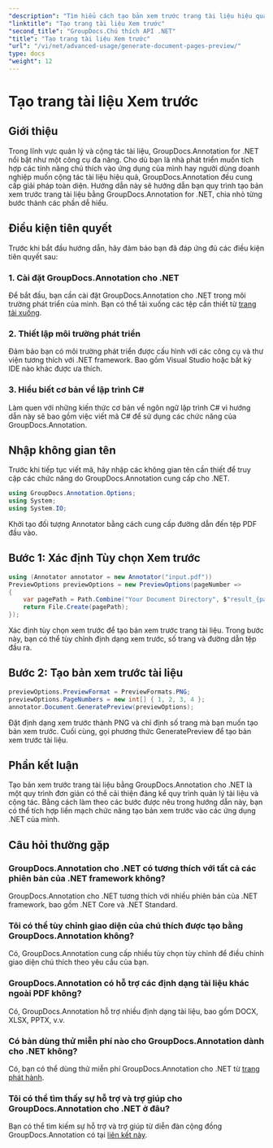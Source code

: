 ```yaml
---
"description": "Tìm hiểu cách tạo bản xem trước trang tài liệu hiệu quả bằng GroupDocs.Annotation cho .NET. Nâng cao quy trình quản lý tài liệu của bạn với giải pháp toàn diện này."
"linktitle": "Tạo trang tài liệu Xem trước"
"second_title": "GroupDocs.Chú thích API .NET"
"title": "Tạo trang tài liệu Xem trước"
"url": "/vi/net/advanced-usage/generate-document-pages-preview/"
type: docs
"weight": 12
---
```


# Tạo trang tài liệu Xem trước

## Giới thiệu
Trong lĩnh vực quản lý và cộng tác tài liệu, GroupDocs.Annotation for .NET nổi bật như một công cụ đa năng. Cho dù bạn là nhà phát triển muốn tích hợp các tính năng chú thích vào ứng dụng của mình hay người dùng doanh nghiệp muốn cộng tác tài liệu hiệu quả, GroupDocs.Annotation đều cung cấp giải pháp toàn diện. Hướng dẫn này sẽ hướng dẫn bạn quy trình tạo bản xem trước trang tài liệu bằng GroupDocs.Annotation for .NET, chia nhỏ từng bước thành các phần dễ hiểu.
## Điều kiện tiên quyết
Trước khi bắt đầu hướng dẫn, hãy đảm bảo bạn đã đáp ứng đủ các điều kiện tiên quyết sau:
### 1. Cài đặt GroupDocs.Annotation cho .NET
Để bắt đầu, bạn cần cài đặt GroupDocs.Annotation cho .NET trong môi trường phát triển của mình. Bạn có thể tải xuống các tệp cần thiết từ [trang tải xuống](https://releases.groupdocs.com/annotation/net/).
### 2. Thiết lập môi trường phát triển
Đảm bảo bạn có môi trường phát triển được cấu hình với các công cụ và thư viện tương thích với .NET framework. Bao gồm Visual Studio hoặc bất kỳ IDE nào khác được ưa thích.
### 3. Hiểu biết cơ bản về lập trình C#
Làm quen với những kiến thức cơ bản về ngôn ngữ lập trình C# vì hướng dẫn này sẽ bao gồm việc viết mã C# để sử dụng các chức năng của GroupDocs.Annotation.

## Nhập không gian tên
Trước khi tiếp tục viết mã, hãy nhập các không gian tên cần thiết để truy cập các chức năng do GroupDocs.Annotation cung cấp cho .NET.

```csharp
using GroupDocs.Annotation.Options;
using System;
using System.IO;

```
Khởi tạo đối tượng Annotator bằng cách cung cấp đường dẫn đến tệp PDF đầu vào.
## Bước 1: Xác định Tùy chọn Xem trước
```csharp
using (Annotator annotator = new Annotator("input.pdf"))
PreviewOptions previewOptions = new PreviewOptions(pageNumber =>
{
    var pagePath = Path.Combine("Your Document Directory", $"result_{pageNumber}.png");
    return File.Create(pagePath);
});
```
Xác định tùy chọn xem trước để tạo bản xem trước trang tài liệu. Trong bước này, bạn có thể tùy chỉnh định dạng xem trước, số trang và đường dẫn tệp đầu ra.
## Bước 2: Tạo bản xem trước tài liệu
```csharp
previewOptions.PreviewFormat = PreviewFormats.PNG;
previewOptions.PageNumbers = new int[] { 1, 2, 3, 4 };
annotator.Document.GeneratePreview(previewOptions);
```
Đặt định dạng xem trước thành PNG và chỉ định số trang mà bạn muốn tạo bản xem trước. Cuối cùng, gọi phương thức GeneratePreview để tạo bản xem trước tài liệu.

## Phần kết luận
Tạo bản xem trước trang tài liệu bằng GroupDocs.Annotation cho .NET là một quy trình đơn giản có thể cải thiện đáng kể quy trình quản lý tài liệu và cộng tác. Bằng cách làm theo các bước được nêu trong hướng dẫn này, bạn có thể tích hợp liền mạch chức năng tạo bản xem trước vào các ứng dụng .NET của mình.
## Câu hỏi thường gặp
### GroupDocs.Annotation cho .NET có tương thích với tất cả các phiên bản của .NET framework không?
GroupDocs.Annotation cho .NET tương thích với nhiều phiên bản của .NET framework, bao gồm .NET Core và .NET Standard.
### Tôi có thể tùy chỉnh giao diện của chú thích được tạo bằng GroupDocs.Annotation không?
Có, GroupDocs.Annotation cung cấp nhiều tùy chọn tùy chỉnh để điều chỉnh giao diện chú thích theo yêu cầu của bạn.
### GroupDocs.Annotation có hỗ trợ các định dạng tài liệu khác ngoài PDF không?
Có, GroupDocs.Annotation hỗ trợ nhiều định dạng tài liệu, bao gồm DOCX, XLSX, PPTX, v.v.
### Có bản dùng thử miễn phí nào cho GroupDocs.Annotation dành cho .NET không?
Có, bạn có thể dùng thử miễn phí GroupDocs.Annotation cho .NET từ [trang phát hành](https://releases.groupdocs.com/).
### Tôi có thể tìm thấy sự hỗ trợ và trợ giúp cho GroupDocs.Annotation cho .NET ở đâu?
Bạn có thể tìm kiếm sự hỗ trợ và trợ giúp từ diễn đàn cộng đồng GroupDocs.Annotation có tại [liên kết này](https://forum.groupdocs.com/c/annotation/10).